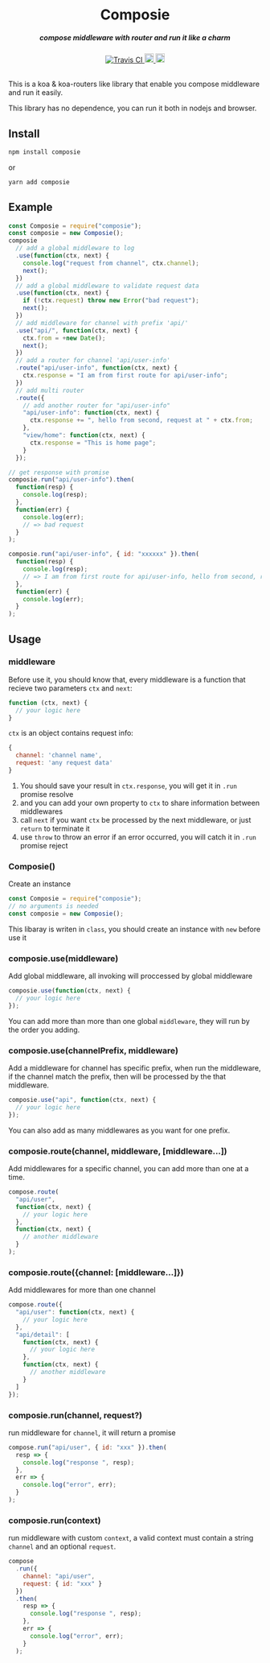 <h1 align="center">Composie</h1>

<h5 align="center">compose middleware with router and run it like a charm </h5>
<div align="center">
  <a href="https://travis-ci.org/evecalm/composie">
    <img src="https://travis-ci.org/evecalm/composie.svg?branch=master" alt="Travis CI">
  </a>
  <a href="#readme">
    <img src="https://badge.fury.io/js/composie.svg" alt="npm version" height="18">
  </a>
  <a href="https://www.npmjs.com/package/composie">
    <img src="https://img.shields.io/npm/dm/composie.svg" alt="npm version" height="18">
  </a>
</div>

<br>

This is a koa & koa-routers like library that enable you compose middleware and run it easily.

This library has no dependence, you can run it both in nodejs and browser.

## Install

```sh
npm install composie
```

or

```sh
yarn add composie
```

## Example

```js
const Composie = require("composie");
const composie = new Composie();
composie
  // add a global middleware to log
  .use(function(ctx, next) {
    console.log("request from channel", ctx.channel);
    next();
  })
  // add a global middleware to validate request data
  .use(function(ctx, next) {
    if (!ctx.request) throw new Error("bad request");
    next();
  })
  // add middleware for channel with prefix 'api/'
  .use("api/", function(ctx, next) {
    ctx.from = +new Date();
    next();
  })
  // add a router for channel 'api/user-info'
  .route("api/user-info", function(ctx, next) {
    ctx.response = "I am from first route for api/user-info";
  })
  // add multi router
  .route({
    // add another router for "api/user-info"
    "api/user-info": function(ctx, next) {
      ctx.response += ", hello from second, request at " + ctx.from;
    },
    "view/home": function(ctx, next) {
      ctx.response = "This is home page";
    }
  });

// get response with promise
composie.run("api/user-info").then(
  function(resp) {
    console.log(resp);
  },
  function(err) {
    console.log(err);
    // => bad request
  }
);

composie.run("api/user-info", { id: "xxxxxx" }).then(
  function(resp) {
    console.log(resp);
    // => I am from first route for api/user-info, hello from second, request at 1538209634315
  },
  function(err) {
    console.log(err);
  }
);
```

## Usage

### middleware

Before use it, you should know that, every middleware is a function that recieve two parameters `ctx` and `next`:

```js
function (ctx, next) {
  // your logic here
}
```

`ctx` is an object contains request info:

```js
{
  channel: 'channel name',
  request: 'any request data'
}
```

1. You should save your result in `ctx.response`, you will get it in `.run` promise resolve
2. and you can add your own property to `ctx` to share information between middlewares
3. call `next` if you want `ctx` be processed by the next middleware, or just `return` to terminate it
4. use `throw` to throw an error if an error occurred, you will catch it in `.run` promise reject

### Composie()

Create an instance

```js
const Composie = require("composie");
// no arguments is needed
const composie = new Composie();
```

This libaray is writen in `class`, you should create an instance with `new` before use it

### composie.use(middleware)

Add global middleware, all invoking will proccessed by global middleware

```js
composie.use(function(ctx, next) {
  // your logic here
});
```

You can add more than more than one global `middleware`, they will run by the order you adding.

### composie.use(channelPrefix, middleware)

Add a middleware for channel has specific prefix, when run the middleware, if the channel match the prefix, then will be processed by the that middleware.

```js
composie.use("api", function(ctx, next) {
  // your logic here
});
```

You can also add as many middlewares as you want for one prefix.

### composie.route(channel, middleware, [middleware...])

Add middlewares for a specific channel, you can add more than one at a time.

```js
compose.route(
  "api/user",
  function(ctx, next) {
    // your logic here
  },
  function(ctx, next) {
    // another middleware
  }
);
```

### composie.route({channel: [middleware...]})

Add middlewares for more than one channel

```js
compose.route({
  "api/user": function(ctx, next) {
    // your logic here
  },
  "api/detail": [
    function(ctx, next) {
      // your logic here
    },
    function(ctx, next) {
      // another middleware
    }
  ]
});
```

### composie.run(channel, request?)

run middleware for `channel`, it will return a promise

```js
compose.run("api/user", { id: "xxx" }).then(
  resp => {
    console.log("response ", resp);
  },
  err => {
    console.log("error", err);
  }
);
```

### composie.run(context)

run middleware with custom `context`, a valid context must contain a string `channel` and an optional `request`.

```js
compose
  .run({
    channel: "api/user",
    request: { id: "xxx" }
  })
  .then(
    resp => {
      console.log("response ", resp);
    },
    err => {
      console.log("error", err);
    }
  );
```
